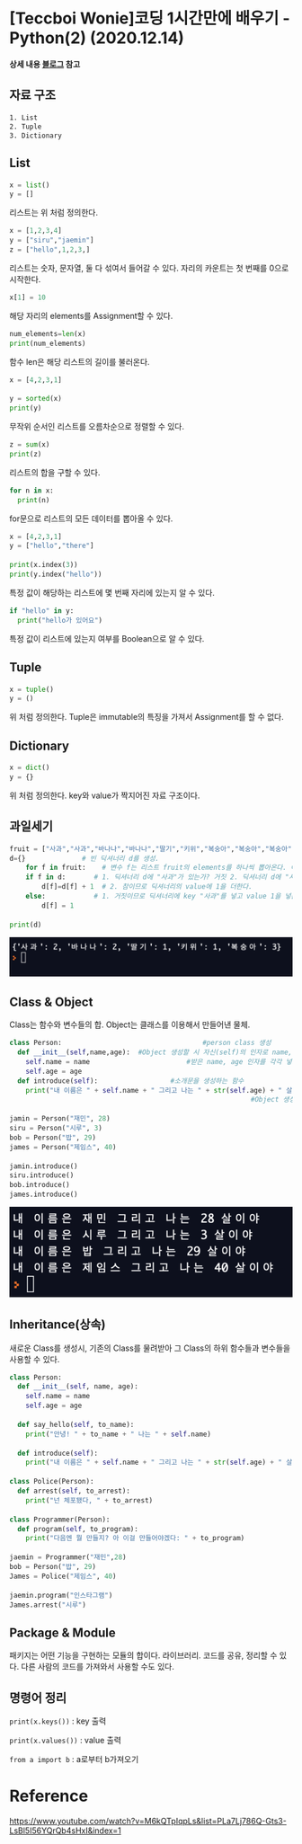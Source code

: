 # [Teccboi Wonie]코딩 1시간만에 배우기 -Python(2) (2020.12.14)



**상세 내용 [블로그](https://greedysiru.tistory.com/24) 참고**



## 자료 구조

	1. List
	2. Tuple
	3. Dictionary



## List

```python
x = list()
y = []
```

리스트는 위 처럼 정의한다.

```python
x = [1,2,3,4]
y = ["siru","jaemin"]
z = ["hello",1,2,3,]
```

리스트는 숫자, 문자열, 둘 다 섞여서 들어갈 수 있다. 자리의 카운트는 첫 번째를 0으로 시작한다.

```python
x[1] = 10
```

해당 자리의 elements를 Assignment할 수 있다.

```python
num_elements=len(x)
print(num_elements)
```

 함수 len은 해당 리스트의 길이를 불러온다.

 ```python
x = [4,2,3,1]

y = sorted(x)
print(y)
 ```

무작위 순서인 리스트를 오름차순으로 정렬할 수 있다.

```python
z = sum(x)
print(z)
```

리스트의 합을 구할 수 있다.

```python
for n in x:
  print(n)
```

for문으로 리스트의 모든 데이터를 뽑아올 수 있다.

```python
x = [4,2,3,1]
y = ["hello","there"]

print(x.index(3))
print(y.index("hello"))
```

특정 값이 해당하는  리스트에 몇 번째 자리에 있는지 알 수 있다.

```python
if "hello" in y:
  print("hello가 있어요")
```

특정 값이 리스트에 있는지 여부를 Boolean으로 알 수 있다.



## Tuple

```python
x = tuple()
y = ()
```

위 처럼 정의한다. Tuple은 immutable의 특징을 가져서 Assignment를 할 수 없다.



## Dictionary

```python
x = dict()
y = {}
```

위 처럼 정의한다. key와 value가 짝지어진 자료 구조이다.



## 과일세기

```python
fruit = ["사과","사과","바나나","바나나","딸기","키위","복숭아","복숭아","복숭아"] 																	# 리스트 fruit에 과일 데이터가 있다.
d={}              # 빈 딕셔너리 d를 생성. 
	for f in fruit:    # 변수 f는 리스트 fruit의 elements를 하나씩 뽑아온다. 이하 for												문의 번호는 회차 수.
  	if f in d:       # 1. 딕셔너리 d에 "사과"가 있는가? 거짓 2. 딕셔너리 d에 "사과"가 																													있는가? 참 
    	d[f]=d[f] + 1  # 2. 참이므로 딕셔너리의 value에 1을 더한다.
  	else:            # 1. 거짓이므로 딕셔너리에 key "사과"를 넣고 value 1을 넣는다.
    	d[f] = 1

print(d)
```

![fruit](./images/Python2-1.png)



## Class & Object

 Class는 함수와 변수들의 합. Object는 클래스를 이용해서 만들어낸 물체.

```python
class Person: 									#person class 생성
  def __init__(self,name,age):  #Object 생성할 시 자신(self)의 인자로 name, age를 받는다.
    self.name = name						#받은 name, age 인자를 각각 넣는다.
    self.age = age
  def introduce(self):					#소개문을 생성하는 함수
    print("내 이름은 " + self.name + " 그리고 나는 " + str(self.age) + " 살이야") 
    														#Object 생성시 받은 인자들을 대입한다.

jamin = Person("재민", 28)
siru = Person("시루", 3)
bob = Person("밥", 29)
james = Person("제임스", 40)

jamin.introduce()
siru.introduce()
bob.introduce()
james.introduce()
```

![ClassObject](./images/Python2-2.png)



## Inheritance(상속)

새로운 Class를 생성시, 기존의 Class를 물려받아 그 Class의 하위 함수들과 변수들을 사용할 수 있다.

```python
class Person:
  def __init__(self, name, age):
    self.name = name
    self.age = age

  def say_hello(self, to_name):
    print("안녕! " + to_name + " 나는 " + self.name)
  
  def introduce(self):
    print("내 이름은 " + self.name + " 그리고 나는 " + str(self.age) + " 살이야")

class Police(Person):
  def arrest(self, to_arrest):
    print("넌 체포됐다, " + to_arrest)

class Programmer(Person):
  def program(self, to_program):
    print("다음엔 뭘 만들지? 아 이걸 만들어야겠다: " + to_program)

jaemin = Programmer("재민",28)
bob = Person("밥", 29)
James = Police("제임스", 40)

jaemin.program("인스타그램")
James.arrest("시루")
```



## Package & Module

패키지는 어떤 기능을 구현하는 모듈의 합이다. 라이브러리. 코드를 공유, 정리할 수 있다. 다른 사람의 코드를 가져와서 사용할 수도 있다.



## 명령어 정리

`print(x.keys())` : key 출력

`print(x.values())` : value 출력

`from a import b` : a로부터 b가져오기



# Reference

https://www.youtube.com/watch?v=M6kQTpIqpLs&list=PLa7Lj786Q-Gts3-LsBl5I56YQrQb4sHxI&index=1

